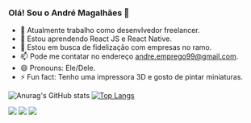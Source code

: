 ### Olá! Sou o André Magalhães 👋


- 🔭 Atualmente trabalho como desenvlvedor freelancer.
- 🌱 Estou aprendendo React JS e React Native.
- 👯 Estou em busca de fidelização com empresas no ramo.
- 📫 Pode me contatar no endereço andre.emprego99@gmail.com.
- 😄 Pronouns: Ele/Dele.
- ⚡ Fun fact: Tenho uma impressora 3D e gosto de pintar miniaturas.


![Anurag's GitHub stats](https://github-readme-stats.vercel.app/api?username=acmagal&show_icons=true&theme=radical)
[![Top Langs](https://github-readme-stats.vercel.app/api/top-langs/?username=acmagal)](https://github.com/acmagal/github-readme-stats)




<div> 
  <a href="https://www.instagram.com/acmagall/" target="_blank"><img src="https://img.shields.io/badge/-Instagram-%23E4405F?style=for-the-badge&logo=instagram&logoColor=white" target="_blank"></a>
  <a href = "mailto:andre.emprego99@gmail.com"><img src="https://img.shields.io/badge/-Gmail-%23333?style=for-the-badge&logo=gmail&logoColor=white" target="_blank"></a>
  <a href="https://www.linkedin.com/in/acmeok/" target="_blank"><img src="https://img.shields.io/badge/-LinkedIn-%230077B5?style=for-the-badge&logo=linkedin&logoColor=white" target="_blank"></a> 
</div>


